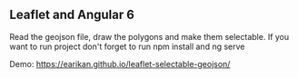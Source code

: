 ## Leaflet and Angular 6

Read the geojson file, draw the polygons and make them selectable. If you want to run project don't forget to run npm install and ng serve

Demo: https://earikan.github.io/leaflet-selectable-geojson/

